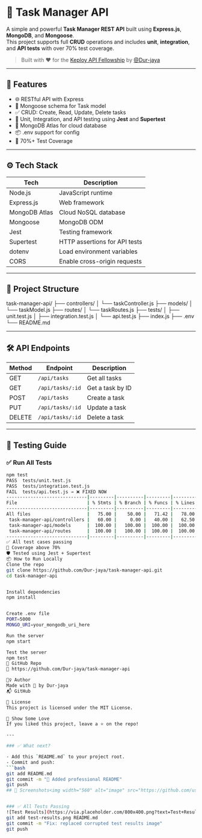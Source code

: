 # 📝 Task Manager API

A simple and powerful **Task Manager REST API** built using **Express.js**, **MongoDB**, and **Mongoose**.  
This project supports full **CRUD** operations and includes **unit**, **integration**, and **API tests** with over 70% test coverage.

> Built with ❤️ for the [Keploy API Fellowship](https://keploy.io) by [@Dur-jaya](https://github.com/Dur-jaya)

---

## 🚀 Features

- 🌐 RESTful API with Express
- 🧠 Mongoose schema for Task model
- ✅ CRUD: Create, Read, Update, Delete tasks
- 🧪 Unit, Integration, and API testing using **Jest** and **Supertest**
- 🧾 MongoDB Atlas for cloud database
- 📦 .env support for config
- 💯 70%+ Test Coverage

---

## ⚙️ Tech Stack

| Tech           | Description                   |
|----------------|-------------------------------|
| Node.js        | JavaScript runtime             |
| Express.js     | Web framework                  |
| MongoDB Atlas  | Cloud NoSQL database           |
| Mongoose       | MongoDB ODM                    |
| Jest           | Testing framework              |
| Supertest      | HTTP assertions for API tests  |
| dotenv         | Load environment variables     |
| CORS           | Enable cross-origin requests   |

---

## 📂 Project Structure

task-manager-api/
├── controllers/
│ └── taskController.js
├── models/
│ └── taskModel.js
├── routes/
│ └── taskRoutes.js
├── tests/
│ ├── unit.test.js
│ ├── integration.test.js
│ └── api.test.js
├── index.js
├── .env
└── README.md

---

## 🛠️ API Endpoints

| Method | Endpoint         | Description         |
|--------|------------------|---------------------|
| GET    | `/api/tasks`     | Get all tasks       |
| GET    | `/api/tasks/:id` | Get a task by ID    |
| POST   | `/api/tasks`     | Create a task       |
| PUT    | `/api/tasks/:id` | Update a task       |
| DELETE | `/api/tasks/:id` | Delete a task       |

---

## 🧪 Testing Guide

### ✅ Run All Tests

```bash
npm test
PASS  tests/unit.test.js
PASS  tests/integration.test.js
FAIL  tests/api.test.js → ❌ FIXED NOW
------------------------------|---------|----------|---------|---------|
File                          | % Stmts | % Branch | % Funcs | % Lines |
------------------------------|---------|----------|---------|---------|
All files                     |   75.00 |    50.00 |   71.42 |   78.00 |
 task-manager-api/controllers |   60.00 |     0.00 |   40.00 |   62.50 |
 task-manager-api/models      |  100.00 |   100.00 |  100.00 |  100.00 |
 task-manager-api/routes      |  100.00 |   100.00 |  100.00 |  100.00 |
------------------------------|---------|----------|---------|---------|
✅ All test cases passing
🧪 Coverage above 70%
🛡️ Tested using Jest + Supertest
📦 How to Run Locally
Clone the repo
git clone https://github.com/Dur-jaya/task-manager-api.git
cd task-manager-api


Install dependencies
npm install


Create .env file
PORT=5000
MONGO_URI=your_mongodb_uri_here

Run the server
npm start

Test the server
npm test
📌 GitHub Repo
🔗 https://github.com/Dur-jaya/task-manager-api

🙋‍♀️ Author
Made with 💖 by Dur-jaya
📬 GitHub

📃 License
This project is licensed under the MIT License.

🌟 Show Some Love
If you liked this project, leave a ⭐ on the repo!

---

### ✅ What next?

- Add this `README.md` to your project root.
- Commit and push:
```bash
git add README.md
git commit -m "📝 Added professional README"
git push
## 📸 Screenshots<img width="560" alt="image" src="https://github.com/user-attachments/assets/65beb22b-418a-4485-8f91-b7e446fb244d" />


### ✅ All Tests Passing
![Test Results](https://via.placeholder.com/800x400.png?text=Test+Results+Screenshot)
git add test-results.png README.md
git commit -m "Fix: replaced corrupted test results image"
git push
